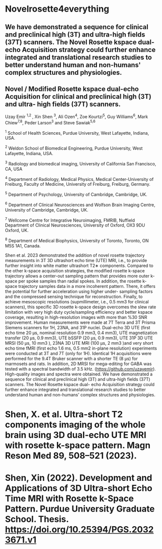 # Novelrosette4everything
## We have demonstrated a sequence for clinical and preclinical high (3T) and ultra-high fields (37T) scanners. The Novel Rosette kspace dual- echo Acquisition strategy could further enhance integrated and translational research studies to better understand human and non-humans' complex structures and physiologies.

## Novel / Modified Rosette kspace dual-echo Acquisition for clinical and preclinical high (3T) and ultra- high fields (37T) scanners.
Uzay Emir <sup> 1,2 </sup>, Xin Shen <sup>3</sup>, Ali Ozen<sup>4</sup>, Zoe Kourtzi<sup>5</sup>, Guy Williams<sup>6</sup>, Mark Chiew<sup>7,8</sup>, Peder Larson<sup>3</sup> and Steve Sawiak<sup>5,6</sup>

<sup>1</sup> School of Health Sciences, Purdue University, West Lafayette, Indiana, USA.

<sup>2</sup> Weldon School of Biomedical Engineering, Purdue University, West Lafayette, Indiana, USA.

<sup>3</sup> Radiology and biomedical imaging, University of California San Francisco, CA, USA

<sup>4</sup> Department of Radiology, Medical Physics, Medical Center-University of Freiburg, Faculty of Medicine, University of Freiburg, Freiburg, Germany.

<sup>5</sup> Department of Psychology, University of Cambridge, Cambridge, UK.

<sup>6</sup> Department of Clinical Neurosciences and Wolfson Brain Imaging Centre, University of Cambridge, Cambridge, UK.

<sup>7</sup> Wellcome Centre for Integrative Neuroimaging, FMRIB, Nuffield Department of Clinical Neurosciences, University of Oxford, OX3 9DU Oxford, UK.

<sup>8</sup> Department of Medical Biophysics, University of Toronto, Toronto, ON M5S 1A1, Canada.

Shen et al. 2023 demonstrated the addition of novel rosette trajectory measurements in 3T 3D ultrashort echo time (UTE) MRI, i.e., to provide further insight into white matter ultrashort T2∗ components. Compared to the other k-space acquisition strategies, the modified rosette k-space trajectory allows a center-out sampling pattern that provides more outer k-space per spoke samples than radial spokes. In addition, the rosette k-space trajectory samples data in a more incoherent pattern. There, it offers the potential for further acceleration using higher under- sampling factors and the compressed sensing technique for reconstruction. Finally, to achieve mesoscopic resolutions (supmillimeter, i.e., 0.5 mm3 for clinical scanners), this specific 3D rosette k-space design overcomes the slew rate limitation with very high duty cycle/sampling efficiency and better kspace coverage, resulting in high-resolution images with more than %30 SNR improvement.
Human measurements were made at 7T Terra and 3T Prisma Siemens scanners for 1H, 23NA, and 31P nuclei. Dual-echo 3D UTE (first echo time 20 μs, nominal resolution 0.9 mm3, 0.4 mm3), UTE magnetization transfer (20 μs, 0.9 mm3), UTE bSSFP (20 μs, 0.9 mm3), UTE 31P 3D UTE MRSI (50 μs, 10 mm3 ), 23NA 3D UTE MRI (100 μs, 2 mm3 )and very short echo time fMRI (first echo 1.6 ms, 0.5 mm2 in-plane resolution) experiments were conducted at 3T and 7T (only for 1H). Identical 1H acquisitions were performed for the 9.4T Bruker scanner with a shorter TE (8 μs) for marmosets and rats. In addition, 2D MRSI for mega-editing for GABA was tested with a spectral bandwidth of 3.5 kHz. (https://github.com/uzayemir).
High-quality images and spectra were obtained. We have demonstrated a sequence for clinical and preclinical high (3T) and ultra-high fields (37T) scanners. The Novel Rosette kspace dual- echo Acquisition strategy could further enhance integrated and translational research studies to better understand human and non-humans' complex structures and physiologies.
# Shen, X. et al. Ultra-short T2 components imaging of the whole brain using 3D dual-echo UTE MRI with rosette k-space pattern. Magn Reson Med 89, 508–521 (2023).

# Shen, Xin (2022). Development and Applications of 3D Ultra-short Echo Time MRI with Rosette k-Space Pattern. Purdue University Graduate School. Thesis. https://doi.org/10.25394/PGS.20323671.v1
 

